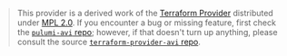 > This provider is a derived work of the [Terraform Provider](https://github.com/terraform-providers/terraform-provider-avi)
> distributed under [MPL 2.0](https://www.mozilla.org/en-US/MPL/2.0/). If you encounter a bug or missing feature,
> first check the [`pulumi-avi` repo](/issues); however, if that doesn't turn up anything,
> please consult the source [`terraform-provider-avi` repo](https://github.com/terraform-providers/terraform-provider-avi/issues).
